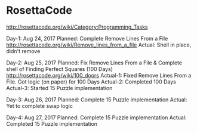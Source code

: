 # RosettaCode
http://rosettacode.org/wiki/Category:Programming_Tasks

Day-1: Aug 24, 2017
Planned: Complete Remove Lines From a File http://rosettacode.org/wiki/Remove_lines_from_a_file
Actual: Shell in place, didn't remove

Day-2: Aug 25, 2017
Planned: Fix Remove Lines From a File & Complete shell of Finding Perfect Squares (100 Days) http://rosettacode.org/wiki/100_doors
Actual-1: Fixed Remove Lines From a File. Got logic (on paper) for 100 Days
Actual-2: Completed 100 Days
Actual-3: Started 15 Puzzle implementation

Day-3: Aug 26, 2017
Planned: Complete 15 Puzzle implementation
Actual: Yet to complete swap logic

Day-4: Aug 27, 2017
Planned: Complete 15 Puzzle implementation
Actual: Completed 15 Puzzle implementation